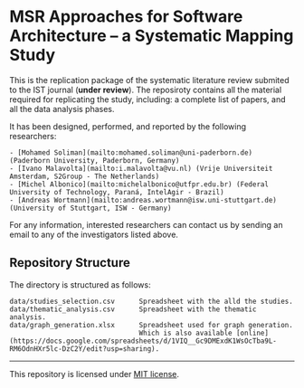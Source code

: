 # MSR Approaches for Software Architecture – a Systematic Mapping Study

This is the replication package of the systematic literature review submited to the IST journal (**under review**). The reposiroty contains all the material required for replicating the study, including: a complete list of papers, and all the data analysis phases.

It has been designed, performed, and reported by the following researchers:

```
- [Mohamed Soliman](mailto:mohamed.soliman@uni-paderborn.de) (Paderborn University, Paderborn, Germany)
- [Ivano Malavolta](mailto:i.malavolta@vu.nl) (Vrije Universiteit Amsterdam, S2Group - The Netherlands)
- [Michel Albonico](mailto:michelalbonico@utfpr.edu.br) (Federal University of Technology, Paraná, IntelAgir - Brazil)
- [Andreas Wortmann](mailto:andreas.wortmann@isw.uni-stuttgart.de) (University of Stuttgart, ISW - Germany)
```

For any information, interested researchers can contact us by sending an email to any of the investigators listed above.

## Repository Structure
The directory is structured as follows:

```
data/studies_selection.csv      Spreadsheet with the alld the studies.
data/thematic_analysis.csv      Spreadsheet with the thematic analysis.
data/graph_generation.xlsx      Spreadsheet used for graph generation.
                                Which is also available [online](https://docs.google.com/spreadsheets/d/1VIQ__Gc9DMExdK1WsOcTba9L-RM6OdnHXr5lc-DzC2Y/edit?usp=sharing).
```

----

This repository is licensed under [MIT license](https://opensource.org/licenses/MIT).
